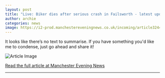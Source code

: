 ```yaml
---
layout: post
title: "Live: Biker dies after serious crash in Failsworth - latest updates"
author: archie
categories: news
image: https://i2-prod.manchestereveningnews.co.uk/incoming/article32444851.ece/ALTERNATES/s1200/0_image.png
---
```

It looks like there’s no text to summarise. If you have something you'd like me to condense, just go ahead and share it!

![Article Image](https://i2-prod.manchestereveningnews.co.uk/incoming/article32444851.ece/ALTERNATES/s1200/0_image.png)

[Read the full article at Manchester Evening News](https://www.manchestereveningnews.co.uk/news/greater-manchester-news/live-biker-dies-after-serious-32444821)

---
